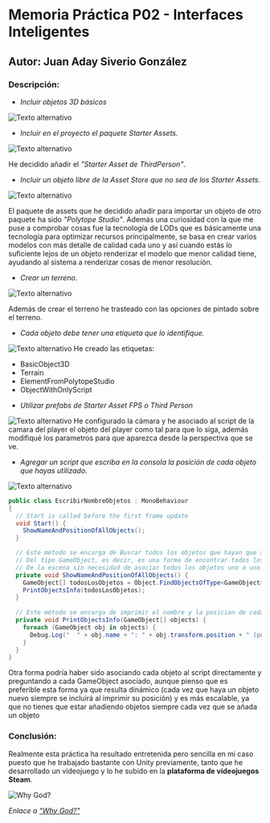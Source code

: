 # Memoria Práctica P02 - Interfaces Inteligentes
## Autor: Juan Aday Siverio González

### Descripción:

- *Incluir objetos 3D básicos*

![Texto alternativo](RecursosVisuales/PrimerVideoP01.gif)

- *Incluir  en el proyecto el paquete Starter Assets.*

![Texto alternativo](RecursosVisuales/UsandoAssetStarter.gif)

He decidido añadir el *"Starter Asset de ThirdPerson"*. 

- *Incluir un objeto libre de la Asset Store que no sea de los Starter Assets.*

![Texto alternativo](RecursosVisuales/UnAssetQueNoSeaStarter.gif)

El paquete de assets que he decidido añadir para importar un objeto de otro paquete ha sido *"Polytope Studio"*.
Además una curiosidad con la que me puse a comprobar cosas fue la tecnología de LODs que es básicamente una tecnología para optimizar recursos principalmente, se basa en crear varios modelos con más detalle de calidad cada uno y así cuando estás lo suficiente lejos de un objeto renderizar el modelo que menor calidad tiene, ayudando al sistema a renderizar cosas de menor resolución.

- *Crear un terreno.*

![Texto alternativo](RecursosVisuales/CrearUnTerreno.gif)

Además de crear el terreno he trasteado con las opciones de pintado sobre el terreno.

- *Cada objeto debe tener una etiqueta que lo identifique.*

![Texto alternativo](RecursosVisuales/Todos%20con%20Tagh.gif)
He creado las etiquetas: 
  + BasicObject3D
  + Terrain
  + ElementFromPolytopeStudio
  + ObjectWithOnlyScript

- *Utilizar prefabs de Starter Asset FPS o Third Person*

![Texto alternativo](RecursosVisuales/UsarThirdPerson.gif)
He configurado la cámara y he asociado al script de la camara del player el objeto del player como tal para que lo siga, además modifiqué los parametros para que aparezca desde la perspectiva que se ve.

- *Agregar un script que escriba en la consola la posición de cada objeto que hayas utilizado.*

![Texto alternativo](RecursosVisuales/Código.gif)
```csharp
public class EscribirNombreObjetos : MonoBehaviour
{
  // Start is called before the first frame update
  void Start() { 
    ShowNameAndPositionOfAllObjects();
  }

  // Este método se encarga de Buscar todos los objetos que hayan que sean 
  // Del tipo GameObject, es decir, es una forma de encontrar todos los objetos
  // De la escena sin necesidad de asociar todos los objetos uno a uno.
  private void ShowNameAndPositionOfAllObjects() {
    GameObject[] todosLosObjetos = Object.FindObjectsOfType<GameObject>();
    PrintObjectsInfo(todosLosObjetos);
  }
  
  // Este método se encarga de imprimir el nombre y la posicion de cada objeto
  private void PrintObjectsInfo(GameObject[] objects) {
    foreach (GameObject obj in objects) {
      Debug.Log("  " + obj.name + ": " + obj.transform.position + " (position)");
    }
  }
}
```
Otra forma podría haber sido asociando cada objeto al script directamente y preguntando a cada GameObject asociado, aunque pienso que es preferible esta forma ya que resulta dinámico (cada vez que haya un objeto nuevo siempre se incluirá al imprimir su posición) y es más escalable, ya que no tienes que estar añadiendo objetos siempre cada vez que se añada un objeto

### Conclusión:
Realmente esta práctica ha resultado entretenida pero sencilla en mi caso puesto que he trabajado bastante con Unity previamente, tanto que he desarrollado un videojuego y lo he subido en la **plataforma de videojuegos Steam**.  

![Why God?](RecursosVisuales/WhyGod.png)

*Enlace a ["Why God?"](https://store.steampowered.com/app/2565000/Why_God/)*